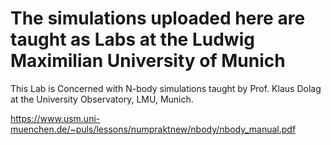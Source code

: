 # The simulations uploaded here are taught as Labs at the Ludwig Maximilian University of Munich

This Lab is Concerned with N-body simulations taught by Prof. Klaus Dolag at the University Observatory, LMU, Munich.

https://www.usm.uni-muenchen.de/~puls/lessons/numpraktnew/nbody/nbody_manual.pdf
